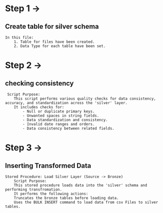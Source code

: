 # Step 1 ->
## Create table for silver schema
	In this file:
		1. Table for files have been created.
		2. Data Type for each table have been set.

  # Step 2 ->
  ## checking consistency
 	 Script Purpose:
    	This script performs various quality checks for data consistency, accuracy, and standardization across the 'silver' layer. 
	 	It includes checks for:
		    - Null or duplicate primary keys.
		    - Unwanted spaces in string fields.
		    - Data standardization and consistency.
		    - Invalid date ranges and orders.
		    - Data consistency between related fields.

# Step 3 ->
## Inserting Transformed Data
	Stored Procedure: Load Silver Layer (Source -> Bronze)
		Script Purpose:
		This stored procedure loads data into the 'silver' schema and performing transfromation.
		It performs the following actions:
		Truncates the bronze tables before loading data.
		Uses the BULK INSERT command to load data from csv Files to silver tables.
